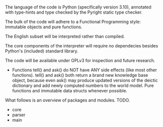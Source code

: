 The language of the code is Python (specifically version 3.10), annotated with type-hints and type checked by the Pyright static type checker.

The bulk of the code will adhere to a Functional Programming style: immutable objects and pure functions.

The English subset will be interpreted rather than compiled.

The core components of the interpreter will require no dependecies besides Python's (included) standard library.

The code will be available under GPLv3 for inspection and future research.

- Functions tell() and ask() do NOT have ANY side effects (like most other
  functions). tell() and ask() both return a brand new knowledge base object,
  because even ask() may produce updated versions of the deictic dictionary and
  add newly computed numbers to the world model. Pure functions and immutable
  data structs whenever possible.

What follows is an overview of packages and modules. TODO.

- core
- parser
- main


